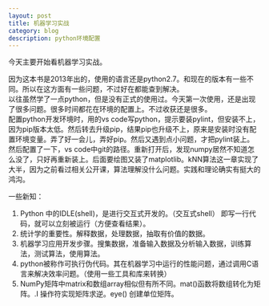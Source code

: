 ```yaml
---
layout: post
title: 机器学习实战
category: blog
description: python环境配置
---
```



今天主要开始看机器学习实战。

因为这本书是2013年出的，使用的语言还是python2.7。和现在的版本有一些不同。所以在这方面有一些问题，不过好在都能查到解决。  
以往虽然学了一点python，但是没有正式的使用过。今天第一次使用，还是出现了很多问题。很多时间都花在环境的配置上。不过收获还是很多。  
配置python开发环境时，用的vs code写python，提示要装pylint，但安装不上，因为pip版本太低。然后转去升级pip，结果pip也升级不上，原来是安装时没有配置环境变量。弄了好一会儿，弄好pip。然后又遇到点小问题，才把pylint装上。然后配置了一下，vs code中git的路径。重新打开后，发现numpy居然不知道怎么没了，只好再重新装上。后面要绘图又装了matplotlib。kNN算法这一章实现了大半，因为之前看过相关公开课，算法理解没什么问题。实践和理论确实有挺大的鸿沟。  

一些新知：
1. Python 中的IDLE(shell)，是进行交互式开发的。（交互式shell）
即写一行代码，就可以立刻被运行（方便查看结果）。
2. 统计学的重要性。解释数据，处理数据，抽取有价值的数据。
3. 机器学习应用开发步骤。搜集数据，准备输入数据及分析输入数据，训练算法，测试算法，使用算法。
4. python被称作可执行伪代码。其在机器学习中运行的性能问题，通过调用C语言来解决效率问题。（使用一些工具和库来转换）
5. NumPy矩阵中matrix和数组array相似但有所不同。mat()函数将数组转化为矩阵。.I 操作符实现矩阵求逆。eye() 创建单位矩阵。
